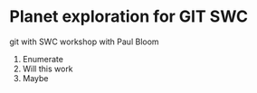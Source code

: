 # Planet exploration for GIT SWC
git with SWC workshop with Paul Bloom

1. Enumerate
2. Will this work
2. Maybe

